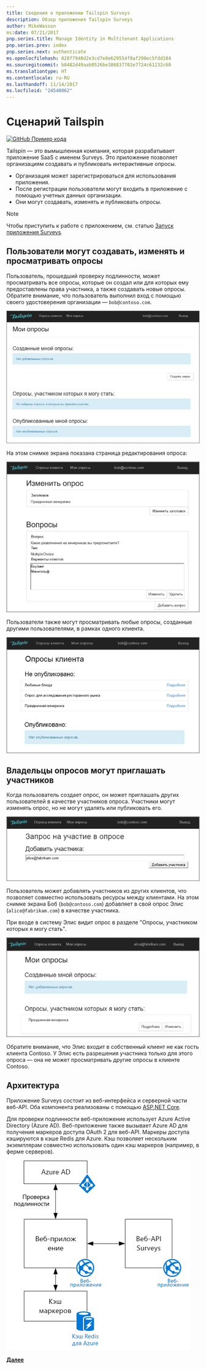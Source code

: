 ```yaml
---
title: Сведения о приложении Tailspin Surveys
description: Обзор приложения Tailspin Surveys
author: MikeWasson
ms:date: 07/21/2017
pnp.series.title: Manage Identity in Multitenant Applications
pnp.series.prev: index
pnp.series.next: authenticate
ms.openlocfilehash: 028f7940d2e3cd7e8e629554f8af290ec5fdd184
ms.sourcegitcommit: b0482d49aab0526be386837702e7724c61232c60
ms.translationtype: HT
ms.contentlocale: ru-RU
ms.lasthandoff: 11/14/2017
ms.locfileid: "24540062"
---
```

# <a name="the-tailspin-scenario"></a>Сценарий Tailspin

[![GitHub](../_images/github.png) Пример кода][sample application]

Tailspin — это вымышленная компания, которая разрабатывает приложение SaaS с именем Surveys. Это приложение позволяет организациям создавать и публиковать интерактивные опросы.

* Организация может зарегистрироваться для использования приложения.
* После регистрации пользователи могут входить в приложение с помощью учетных данных организации.
* Они могут создавать, изменять и публиковать опросы.

> [!NOTE]
> Чтобы приступить к работе с приложением, см. статью [Запуск приложения Surveys].
> 
> 

## <a name="users-can-create-edit-and-view-surveys"></a>Пользователи могут создавать, изменять и просматривать опросы
Пользователь, прошедший проверку подлинности, может просматривать все опросы, которые он создал или для которых ему предоставлены права участника, а также создавать новые опросы. Обратите внимание, что пользователь выполнил вход с помощью своего удостоверения организации — `bob@contoso.com`.

![Приложение Surveys](./images/surveys-screenshot.png)

На этом снимке экрана показана страница редактирования опроса:

![Изменение опроса](./images/edit-survey.png)

Пользователи также могут просматривать любые опросы, созданные другими пользователями, в рамках одного клиента.

![Опросы клиентов](./images/tenant-surveys.png)

## <a name="survey-owners-can-invite-contributors"></a>Владельцы опросов могут приглашать участников
Когда пользователь создает опрос, он может приглашать других пользователей в качестве участников опроса. Участники могут изменять опрос, но не могут удалять или публиковать его.  

![Добавление участника](./images/add-contributor.png)

Пользователь может добавлять участников из других клиентов, что позволяет совместно использовать ресурсы между клиентами. На этом снимке экрана Боб (`bob@contoso.com`) добавляет в свой опрос Элис (`alice@fabrikam.com`) в качестве участника.

При входе в систему Элис видит опрос в разделе "Опросы, участником которых я могу стать".

![Участник опроса](./images/contributor.png)

Обратите внимание, что Элис входит в собственный клиент не как гость клиента Contoso. У Элис есть разрешения участника только для этого опроса &mdash; она не может просматривать другие опросы в клиенте Contoso.

## <a name="architecture"></a>Архитектура
Приложение Surveys состоит из веб-интерфейса и серверной части веб-API. Оба компонента реализованы с помощью [ASP.NET Core].

Для проверки подлинности веб-приложение использует Azure Active Directory (Azure AD). Веб-приложение также вызывает Azure AD для получения маркеров доступа OAuth 2 для веб-API. Маркеры доступа кэшируются в кэше Redis для Azure. Кэш позволяет нескольким экземплярам совместно использовать один кэш маркеров (например, в ферме серверов).

![Архитектура](./images/architecture.png)

[**Далее**][authentication]

<!-- Links -->

[authentication]: authenticate.md

[Запуск приложения Surveys]: ./run-the-app.md
[ASP.NET Core]: /aspnet/core
[sample application]: https://github.com/mspnp/multitenant-saas-guidance
